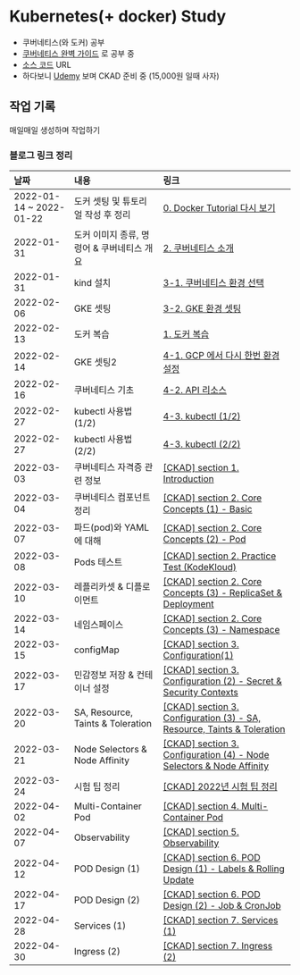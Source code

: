 # Kubernetes(+ docker) Study

- 쿠버네티스(와 도커) 공부
- [쿠버네티스 완벽 가이드] 로 공부 중
- [소스 코드] URL
- 하다보니 [Udemy] 보며 CKAD 준비 중 (15,000원 일때 사자)

## 작업 기록

매일매일 생성하며 작업하기

### 블로그 링크 정리

|날짜|내용|링크|
|:---|:---|:---|
|2022-01-14 ~ 2022-01-22|도커 셋팅 및 튜토리얼 작성 후 정리|[0. Docker Tutorial 다시 보기](https://blog.rgbplace.com/406)|
|2022-01-31|도커 이미지 종류, 명령어 & 쿠버네티스 개요|[2. 쿠버네티스 소개](https://blog.rgbplace.com/411)|
|2022-01-31|kind 설치|[3-1. 쿠버네티스 환경 선택](https://blog.rgbplace.com/412)|
|2022-02-06|GKE 셋팅|[3-2. GKE 환경 셋팅](https://blog.rgbplace.com/413)|
|2022-02-13|도커 복습|[1. 도커 복습](https://blog.rgbplace.com/408)|
|2022-02-14|GKE 셋팅2|[4-1. GCP 에서 다시 한번 환경 설정](https://blog.rgbplace.com/417)|
|2022-02-16|쿠버네티스 기초|[4-2. API 리소스](https://blog.rgbplace.com/418)|
|2022-02-27|kubectl 사용법 (1/2)|[4-3. kubectl (1/2)](https://blog.rgbplace.com/423)|
|2022-02-27|kubectl 사용법 (2/2)|[4-3. kubectl (2/2)](https://blog.rgbplace.com/424)|
|2022-03-03|쿠버네티스 자격증 관련 정보|[\[CKAD\] section 1. Introduction](https://blog.rgbplace.com/425)|
|2022-03-04|쿠버네티스 컴포넌트 정리|[\[CKAD\] section 2. Core Concepts (1) - Basic](https://blog.rgbplace.com/426)|
|2022-03-07|파드(pod)와 YAML 에 대해|[\[CKAD\] section 2. Core Concepts (2) - Pod](https://blog.rgbplace.com/427)|
|2022-03-08|Pods 테스트|[\[CKAD\] section 2. Practice Test (KodeKloud)](https://blog.rgbplace.com/428)|
|2022-03-10|레플리카셋 & 디플로이먼트|[\[CKAD\] section 2. Core Concepts (3) - ReplicaSet & Deployment](https://blog.rgbplace.com/429)|
|2022-03-14|네임스페이스|[\[CKAD\] section 2. Core Concepts (3) - Namespace](https://blog.rgbplace.com/430)|
|2022-03-15|configMap|[\[CKAD\] section 3. Configuration(1)](https://blog.rgbplace.com/431)|
|2022-03-17|민감정보 저장 & 컨테이너 설정|[\[CKAD\] section 3. Configuration (2) - Secret & Security Contexts](https://blog.rgbplace.com/432)|
|2022-03-20|SA, Resource, Taints & Toleration|[\[CKAD\] section 3. Configuration (3) - SA, Resource, Taints & Toleration](https://blog.rgbplace.com/433)|
|2022-03-21|Node Selectors & Node Affinity|[\[CKAD\] section 3. Configuration (4) - Node Selectors & Node Affinity](https://blog.rgbplace.com/434)|
|2022-03-24|시험 팁 정리|[\[CKAD\] 2022년 시험 팁 정리](https://blog.rgbplace.com/435)|
|2022-04-02|Multi-Container Pod|[\[CKAD\] section 4. Multi-Container Pod](https://blog.rgbplace.com/436)|
|2022-04-07|Observability|[\[CKAD\] section 5. Observability](https://blog.rgbplace.com/437)|
|2022-04-12|POD Design (1)|[\[CKAD\] section 6. POD Design (1) - Labels & Rolling Update](https://blog.rgbplace.com/440)|
|2022-04-17|POD Design (2)|[\[CKAD\] section 6. POD Design (2) - Job & CronJob](https://blog.rgbplace.com/441)|
|2022-04-28|Services (1)|[\[CKAD\] section 7. Services (1)](https://blog.rgbplace.com/444)|
|2022-04-30|Ingress (2)|[\[CKAD\] section 7. Ingress (2)](https://blog.rgbplace.com/445)|

[쿠버네티스 완벽 가이드]: https://www.google.com/search?q=%EC%BF%A0%EB%B2%84%EB%84%A4%ED%8B%B0%EC%8A%A4+%EC%99%84%EB%B2%BD+%EA%B0%80%EC%9D%B4%EB%93%9C&oq=%EC%BF%A0%EB%B2%84%EB%84%A4%ED%8B%B0%EC%8A%A4+%EC%99%84%EB%B2%BD+%EA%B0%80%EC%9D%B4%EB%93%9C&aqs=chrome..69i57.4917j0j7&sourceid=chrome&ie=UTF-8

[소스 코드]: https://github.com/MasayaAoyama/kubernetes-perfect-guide
[Udemy]: https://www.udemy.com/course/certified-kubernetes-application-developer/